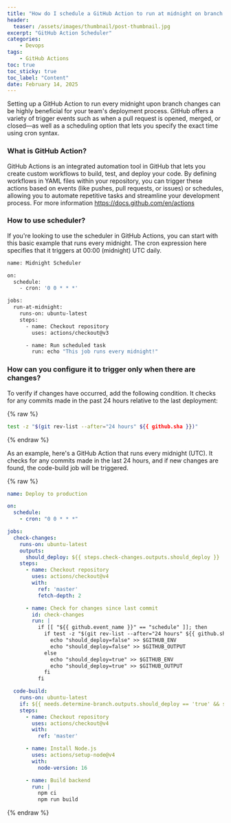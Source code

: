 ```yaml
---
title: "How do I schedule a GitHub Action to run at midnight on branch changes?"
header:
  teaser: /assets/images/thumbnail/post-thumbnail.jpg
excerpt: "GitHub Action Scheduler"
categories:
    - Devops
tags:
    - GitHub Actions
toc: true
toc_sticky: true
toc_label: "Content"
date: February 14, 2025
---
```


Setting up a GitHub Action to run every midnight upon branch changes can be highly beneficial for your team's deployment process. GitHub offers a variety of trigger events such as when a pull request is opened, merged, or closed—as well as a scheduling option that lets you specify the exact time using cron syntax.

### What is GitHub Action?
GitHub Actions is an integrated automation tool in GitHub that lets you create custom workflows to build, test, and deploy your code. By defining workflows in YAML files within your repository, you can trigger these actions based on events (like pushes, pull requests, or issues) or schedules, allowing you to automate repetitive tasks and streamline your development process. For more information https://docs.github.com/en/actions

### How to use scheduler?

If you're looking to use the scheduler in GitHub Actions, you can start with this basic example that runs every midnight. The cron expression here specifies that it triggers at 00:00 (midnight) UTC daily.

```sh
name: Midnight Scheduler

on:
  schedule:
    - cron: '0 0 * * *'

jobs:
  run-at-midnight:
    runs-on: ubuntu-latest
    steps:
      - name: Checkout repository
        uses: actions/checkout@v3

      - name: Run scheduled task
        run: echo "This job runs every midnight!"

```

### How can you configure it to trigger only when there are changes?

To verify if changes have occurred, add the following condition. It checks for any commits made in the past 24 hours relative to the last deployment:

{% raw %}
```sh
test -z "$(git rev-list --after="24 hours" ${{ github.sha }})"
```
{% endraw %}

As an example, here's a GitHub Action that runs every midnight (UTC). It checks for any commits made in the last 24 hours, and if new changes are found, the code-build job will be triggered.

{% raw %}
```yaml
name: Deploy to production

on:
  schedule:
    - cron: "0 0 * * *"

jobs:
  check-changes:
    runs-on: ubuntu-latest
    outputs:
      should_deploy: ${{ steps.check-changes.outputs.should_deploy }}
    steps:
      - name: Checkout repository
        uses: actions/checkout@v4
        with:
          ref: 'master'
          fetch-depth: 2

      - name: Check for changes since last commit
        id: check-changes
        run: |
          if [[ "${{ github.event_name }}" == "schedule" ]]; then
            if test -z "$(git rev-list --after="24 hours" ${{ github.sha }})"; then
              echo "should_deploy=false" >> $GITHUB_ENV
              echo "should_deploy=false" >> $GITHUB_OUTPUT
            else
              echo "should_deploy=true" >> $GITHUB_ENV
              echo "should_deploy=true" >> $GITHUB_OUTPUT
            fi
          fi

  code-build:
    runs-on: ubuntu-latest
    if: ${{ needs.determine-branch.outputs.should_deploy == 'true' && success() }}
    steps:
      - name: Checkout repository
        uses: actions/checkout@v4
        with:
          ref: 'master'

      - name: Install Node.js
        uses: actions/setup-node@v4
        with:
          node-version: 16

      - name: Build backend
        run: |
          npm ci
          npm run build
```
{% endraw %}